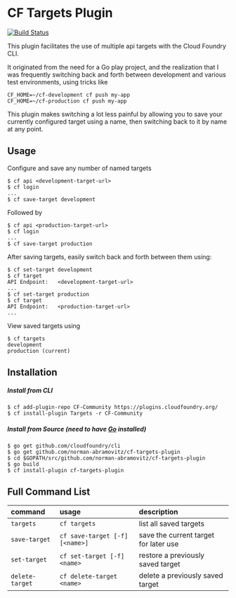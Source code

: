 CF Targets Plugin
=================

[![Build Status](https://travis-ci.org/norman-abramovitz/cf-targets-plugin.svg?branch=master)](https://travis-ci.org/norman-abramovitz/cf-targets-plugin)

This plugin facilitates the use of multiple api targets with the Cloud Foundry CLI.

It originated from the need for a Go play project, and the realization that I was
frequently switching back and forth between development and various test environments,
using tricks like

```
CF_HOME=~/cf-development cf push my-app
CF_HOME=~/cf-production cf push my-app
```

This plugin makes switching a lot less painful by allowing you to save your currently
configured target using a name, then switching back to it by name at any point.


## Usage

Configure and save any number of named targets

```
$ cf api <development-target-url>
$ cf login
...
$ cf save-target development
```

Followed by

```
$ cf api <production-target-url>
$ cf login
...
$ cf save-target production
```

After saving targets, easily switch back and forth between them using:

```
$ cf set-target development
$ cf target
API Endpoint:   <development-target-url>
...
$ cf set-target production
$ cf target
API Endpoint:   <production-target-url>
...
```

View saved targets using

```
$ cf targets
development
production (current)
```


## Installation
##### Install from CLI
  ```
  $ cf add-plugin-repo CF-Community https://plugins.cloudfoundry.org/
  $ cf install-plugin Targets -r CF-Community
  ```
  
  
##### Install from Source (need to have [Go](http://golang.org/dl/) installed)
  ```
  $ go get github.com/cloudfoundry/cli
  $ go get github.com/norman-abramovitz/cf-targets-plugin
  $ cd $GOPATH/src/github.com/norman-abramovitz/cf-targets-plugin
  $ go build
  $ cf install-plugin cf-targets-plugin
  ```

## Full Command List

| command | usage | description|
| :--------------- |:---------------| :------------|
|`targets`| `cf targets` |list all saved targets|
|`save-target`|`cf save-target [-f] [<name>]`|save the current target for later use|
|`set-target`|`cf set-target [-f] <name>`|restore a previously saved target|
|`delete-target`|`cf delete-target <name>`|delete a previously saved target|
